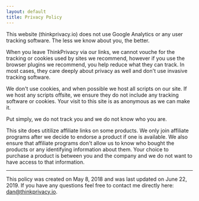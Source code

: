 ```yaml
---
layout: default
title: Privacy Policy
---
```


This website (thinkprivacy.io) does not use Google Analytics or any user tracking software. The less we know about you, the better. 

When you leave ThinkPrivacy via our links, we cannot vouche for the tracking or cookies used by sites we recommend, however if you use the browser plugins we recommend, you help reduce what they can track. In most cases, they care deeply about privacy as well and don't use invasive tracking software.

We don't use cookies, and when possible we host all scripts on our site. If we host any scripts offsite, we ensure they do not include any tracking software or cookies. Your visit to this site is as anonymous as we can make it.

Put simply, we do not track you and we do not know who you are.

This site does utitilize affiliate links on some products. We only join affiliate programs after we decide to endorse a product if one is available. We also ensure that affiliate programs don't allow us to know who bought the products or any identifying information about them. Your choice to purchase a product is between you and the company and we do not want to have access to that information. 

***
 
This policy was created on May 8, 2018 and was last updated on June 22, 2019. If you have any questions feel free to contact me directly here: dan@thinkprivacy.io.


					
